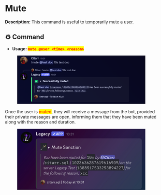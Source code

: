 # Mute

**Description:** This command is useful to temporarily mute a user.

## ⚙️ Command

* **Usage: &#x20;**<mark style="color:red;">**`mute @user <time> <reason>`**</mark>

<figure><img src="../../.gitbook/assets/image (29) (1).png" alt=""><figcaption></figcaption></figure>

Once the user is <mark style="color:red;">muted</mark>, they will receive a message from the bot, provided their private messages are open, informing them that they have been muted along with the reason and duration.

<figure><img src="../../.gitbook/assets/image (41) (1).png" alt=""><figcaption></figcaption></figure>

